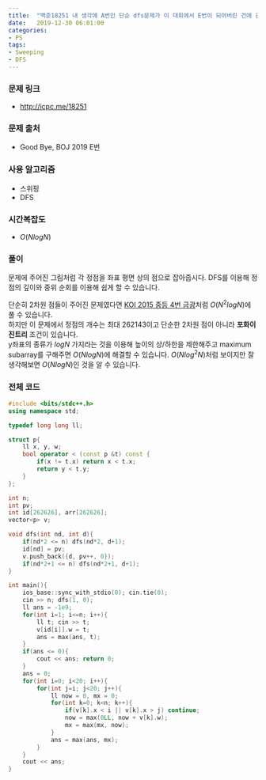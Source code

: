 ```yaml
---
title:  "백준18251 내 생각에 A번인 단순 dfs문제가 이 대회에서 E번이 되어버린 건에 관하여 (Easy)"
date:   2019-12-30 06:01:00
categories:
- PS
tags:
- Sweeping
- DFS
---
```


### 문제 링크
* http://icpc.me/18251

### 문제 출처
* Good Bye, BOJ 2019 E번

### 사용 알고리즘
* 스위핑
* DFS

### 시간복잡도
* $O(N log N)$

### 풀이
문제에 주어진 그림처럼 각 정점을 좌표 평면 상의 점으로 잡아줍시다. DFS를 이용해 정점의 깊이와 중위 순회를 이용해 쉽게 할 수 있습니다.

단순히 2차원 점들이 주어진 문제였다면 [KOI 2015 중등 4번 금광](https://www.acmicpc.net/problem/10167)처럼 $O(N^2 log N)$에 풀 수 있습니다.<Br>
하지만 이 문제에서 정점의 개수는 최대 262143이고 단순한 2차원 점이 아니라 **포화이진트리** 조건이 있습니다.<br>
y좌표의 종류가 $log N$ 가지라는 것을 이용해 높이의 상/하한을 제한해주고 maximum subarray를 구해주면 $O(N log N)$에 해결할 수 있습니다. $O(N log^2 N)$처럼 보이지만 잘 생각해보면 $O(N log N)$인 것을 알 수 있습니다.

### 전체 코드
```cpp
#include <bits/stdc++.h>
using namespace std;

typedef long long ll;

struct p{
    ll x, y, w;
    bool operator < (const p &t) const {
        if(x != t.x) return x < t.x;
        return y < t.y;
    }
};

int n;
int pv;
int id[262626], arr[262626];
vector<p> v;

void dfs(int nd, int d){
    if(nd*2 <= n) dfs(nd*2, d+1);
    id[nd] = pv;
    v.push_back({d, pv++, 0});
    if(nd*2+1 <= n) dfs(nd*2+1, d+1);
}

int main(){
    ios_base::sync_with_stdio(0); cin.tie(0);
    cin >> n; dfs(1, 0);
    ll ans = -1e9;
    for(int i=1; i<=n; i++){
        ll t; cin >> t;
        v[id[i]].w = t;
        ans = max(ans, t);
    }
    if(ans <= 0){
        cout << ans; return 0;
    }
    ans = 0;
    for(int i=0; i<20; i++){
        for(int j=i; j<20; j++){
            ll now = 0, mx = 0;
            for(int k=0; k<n; k++){
                if(v[k].x < i || v[k].x > j) continue;
                now = max(0LL, now + v[k].w);
                mx = max(mx, now);
            }
            ans = max(ans, mx);
        }
    }
    cout << ans;
}
```
